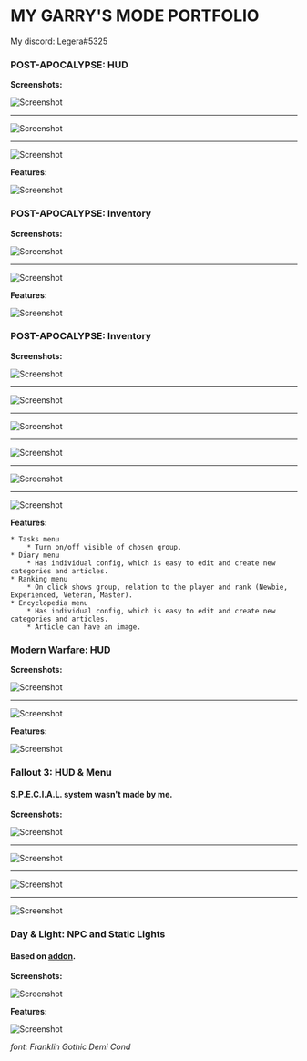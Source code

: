 # MY GARRY'S MODE PORTFOLIO

My discord: Legera#5325

### POST-APOCALYPSE: HUD
  **Screenshots:**
  
![Screenshot](https://i.imgur.com/CWSQLrL.png)

____
 
![Screenshot](https://i.imgur.com/8qYZpLE.png)

____

![Screenshot](https://i.imgur.com/q8JRgHs.png)


  **Features:**
  
![Screenshot](https://i.imgur.com/0caIGns.png)

### POST-APOCALYPSE: Inventory
  **Screenshots:**
  
  
![Screenshot](https://i.imgur.com/czewuQU.png)

____

![Screenshot](https://i.imgur.com/Cix6Yg1.png)


  **Features:**
  
![Screenshot](https://i.imgur.com/RtpbVsH.png)


### POST-APOCALYPSE: Inventory
  **Screenshots:**


![Screenshot](https://i.imgur.com/Cy3SZEO.jpg)

____

![Screenshot](https://i.imgur.com/8J7nQbY.jpg)

____

![Screenshot](https://i.imgur.com/pOeKkNW.jpg)

____

![Screenshot](https://i.imgur.com/OzWZPxC.jpg)

____

![Screenshot](https://i.imgur.com/OWpffhC.jpg)

____

![Screenshot](https://i.imgur.com/GaxFk69.jpg)

 **Features:**
 
    * Tasks menu
        * Turn on/off visible of chosen group.
    * Diary menu
        * Has individual config, which is easy to edit and create new categories and articles.
    * Ranking menu
        * On click shows group, relation to the player and rank (Newbie, Experienced, Veteran, Master).
    * Encyclopedia menu
        * Has individual config, which is easy to edit and create new categories and articles.
        * Article can have an image.


### Modern Warfare: HUD 
  **Screenshots:**


![Screenshot](https://i.imgur.com/TdB07GH.jpg)

____

![Screenshot](https://i.imgur.com/TdB07GH.jpg)


  **Features:**

![Screenshot](https://i.imgur.com/kDxJyTf.jpg)


### Fallout 3: HUD & Menu
  #### S.P.E.C.I.A.L. system wasn't made by me.
  **Screenshots:**
  

![Screenshot](https://i.imgur.com/D4SEfxX.png)

____

![Screenshot](https://i.imgur.com/c57H7BY.png)

____

![Screenshot](https://i.imgur.com/DGMV6e3.png)

____

![Screenshot](https://i.imgur.com/5piFd1G.png)


### Day & Light: NPC and Static Lights
  #### Based on [addon](https://steamcommunity.com/sharedfiles/filedetails/?id=1614964558&searchtext=day+and+night).
  **Screenshots:**

![Screenshot](https://i.imgur.com/l14BA8b.jpg)


  **Features:**

![Screenshot](https://i.imgur.com/wanoFl1.jpg)


*font: Franklin Gothic Demi Cond*
